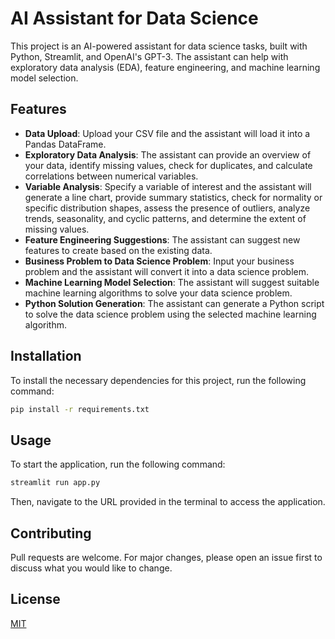 # AI Assistant for Data Science

This project is an AI-powered assistant for data science tasks, built with Python, Streamlit, and OpenAI's GPT-3. The assistant can help with exploratory data analysis (EDA), feature engineering, and machine learning model selection.

## Features

- **Data Upload**: Upload your CSV file and the assistant will load it into a Pandas DataFrame.
- **Exploratory Data Analysis**: The assistant can provide an overview of your data, identify missing values, check for duplicates, and calculate correlations between numerical variables.
- **Variable Analysis**: Specify a variable of interest and the assistant will generate a line chart, provide summary statistics, check for normality or specific distribution shapes, assess the presence of outliers, analyze trends, seasonality, and cyclic patterns, and determine the extent of missing values.
- **Feature Engineering Suggestions**: The assistant can suggest new features to create based on the existing data.
- **Business Problem to Data Science Problem**: Input your business problem and the assistant will convert it into a data science problem.
- **Machine Learning Model Selection**: The assistant will suggest suitable machine learning algorithms to solve your data science problem.
- **Python Solution Generation**: The assistant can generate a Python script to solve the data science problem using the selected machine learning algorithm.

## Installation

To install the necessary dependencies for this project, run the following command:

```bash
pip install -r requirements.txt
```

## Usage

To start the application, run the following command:

```bash
streamlit run app.py
```

Then, navigate to the URL provided in the terminal to access the application.

## Contributing

Pull requests are welcome. For major changes, please open an issue first to discuss what you would like to change.

## License

[MIT](https://choosealicense.com/licenses/mit/)